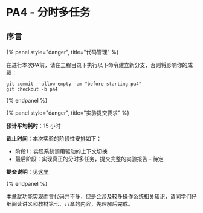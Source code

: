 # PA4 - 分时多任务

## 序言

{% panel style="danger", title="代码管理" %}

在进行本次PA前，请在工程目录下执行以下命令建立新分支，否则将影响你的成绩：

```
git	commit --allow-empty -am "before starting pa4" 
git	checkout -b	pa4
```

{% endpanel %}

{% panel style="danger", title="实验提交要求" %}

**预计平均耗时**：15 小时

**截止时间**：本次实验的阶段性安排如下：

- 阶段1：实现系统调用驱动的上下文切换
- 最后阶段：实现真正的分时多任务，提交完整的实验报告 - 待定

**提交说明**：见[这里](../others/submit-requirement.md)

{% endpanel %}

本章就功能实现而言代码并不多，但是会涉及较多操作系统相关知识，请同学们仔细阅读讲义和教材第七、八章的内容，先理解后完成。

